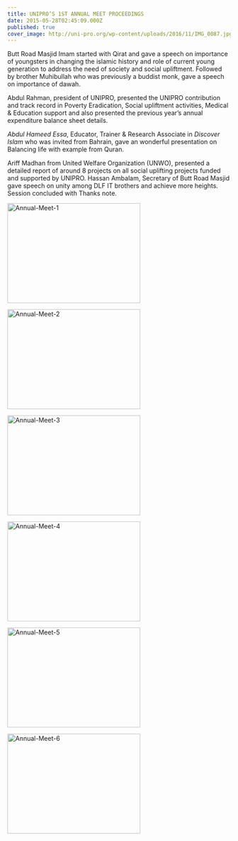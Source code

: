 ```yaml
---
title: UNIPRO’S 1ST ANNUAL MEET PROCEEDINGS
date: 2015-05-28T02:45:09.000Z
published: true
cover_image: http://uni-pro.org/wp-content/uploads/2016/11/IMG_0087.jpg
---
```


Butt Road Masjid Imam started with Qirat and gave a speech on importance of youngsters in changing the islamic history and role of current young generation to address the need of society and social upliftment. Followed by brother Muhibullah who was previously a buddist monk, gave a speech on importance of dawah.

Abdul Rahman, president of UNIPRO, presented the UNIPRO contribution and track record in Poverty Eradication,
Social upliftment activities, Medical & Education support and also presented the previous year’s annual expenditure balance sheet details.

*Abdul Hameed Essa*, Educator, Trainer & Research Associate in *Discover Islam* who was invited from Bahrain, gave an wonderful presentation on Balancing life with example from Quran.

Ariff Madhan from United Welfare Organization (UNWO), presented a detailed report of around 8 projects on all social uplifting projects funded and supported by UNIPRO. Hassan Ambalam, Secretary of Butt Road Masjid gave speech on unity among DLF IT brothers and achieve more heights. Session concluded with Thanks note.

<img src="http://uni-pro.org/wp-content/uploads/2016/11/IMG_0087-300x225.jpg" alt="Annual-Meet-1" width="300" height="225" class="alignnone size-medium wp-image-43" srcset="http://uni-pro.org/wp-content/uploads/2016/11/IMG_0087-300x225.jpg 300w, http://uni-pro.org/wp-content/uploads/2016/11/IMG_0087-624x468.jpg 624w, http://uni-pro.org/wp-content/uploads/2016/11/IMG_0087.jpg 692w" sizes="(max-width: 300px) 100vw, 300px">

<p><img src="http://uni-pro.org/wp-content/uploads/2016/11/IMG_0100-300x225.jpg" alt="Annual-Meet-2" width="300" height="225" class="alignnone size-medium wp-image-44" srcset="http://uni-pro.org/wp-content/uploads/2016/11/IMG_0100-300x225.jpg 300w, http://uni-pro.org/wp-content/uploads/2016/11/IMG_0100-624x468.jpg 624w, http://uni-pro.org/wp-content/uploads/2016/11/IMG_0100.jpg 692w" sizes="(max-width: 300px) 100vw, 300px"></p>

<p><img src="http://uni-pro.org/wp-content/uploads/2016/11/IMG_0116-300x225.jpg" alt="Annual-Meet-3" width="300" height="225" class="alignnone size-medium wp-image-45" srcset="http://uni-pro.org/wp-content/uploads/2016/11/IMG_0116-300x225.jpg 300w, http://uni-pro.org/wp-content/uploads/2016/11/IMG_0116-624x468.jpg 624w, http://uni-pro.org/wp-content/uploads/2016/11/IMG_0116.jpg 692w" sizes="(max-width: 300px) 100vw, 300px"></p>

<p><img src="http://uni-pro.org/wp-content/uploads/2016/11/IMG_0121-300x225.jpg" alt="Annual-Meet-4" width="300" height="225" class="alignnone size-medium wp-image-46" srcset="http://uni-pro.org/wp-content/uploads/2016/11/IMG_0121-300x225.jpg 300w, http://uni-pro.org/wp-content/uploads/2016/11/IMG_0121-624x468.jpg 624w, http://uni-pro.org/wp-content/uploads/2016/11/IMG_0121.jpg 751w" sizes="(max-width: 300px) 100vw, 300px"></p>

<p><img src="http://uni-pro.org/wp-content/uploads/2016/11/IMG_0134-300x225.jpg" alt="Annual-Meet-5" width="300" height="225" class="alignnone size-medium wp-image-47" srcset="http://uni-pro.org/wp-content/uploads/2016/11/IMG_0134-300x225.jpg 300w, http://uni-pro.org/wp-content/uploads/2016/11/IMG_0134-624x468.jpg 624w, http://uni-pro.org/wp-content/uploads/2016/11/IMG_0134.jpg 692w" sizes="(max-width: 300px) 100vw, 300px"></p>

<p><img src="http://uni-pro.org/wp-content/uploads/2016/11/IMG_0146-300x225.jpg" alt="Annual-Meet-6" width="300" height="225" class="alignnone size-medium wp-image-48" srcset="http://uni-pro.org/wp-content/uploads/2016/11/IMG_0146-300x225.jpg 300w, http://uni-pro.org/wp-content/uploads/2016/11/IMG_0146-624x468.jpg 624w, http://uni-pro.org/wp-content/uploads/2016/11/IMG_0146.jpg 692w" sizes="(max-width: 300px) 100vw, 300px"></p>

